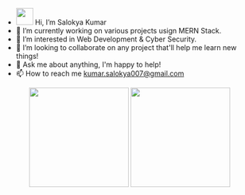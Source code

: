 - <img src="https://raw.githubusercontent.com/MartinHeinz/MartinHeinz/master/wave.gif" width="34px"> Hi, I’m Salokya Kumar
- 🔭 I’m currently working on various projects usign MERN Stack.
- 👀 I’m interested in Web Development & Cyber Security.
- 💞️ I’m looking to collaborate on any project that'll help me learn new things!
- 💬 Ask me about anything, I'm happy to help!
- 📫 How to reach me kumar.salokya007@gmail.com

<div align="center">
  <img src="https://github-readme-stats.vercel.app/api?username=ksalokya&show_icons=true&theme=dark&hide_border=true" height="200px">
  <img src="https://github-readme-stats.vercel.app/api/top-langs/?username=ksalokya&show_icons=true&theme=dark&hide_border=true" height="200px">
</div>



